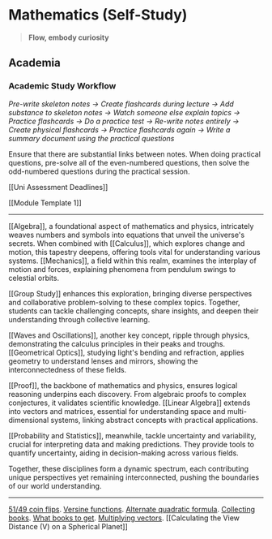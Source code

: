 # Mathematics (Self-Study)

>**Flow, embody curiosity**

## Academia

### Academic Study Workflow

*Pre-write skeleton notes -> Create flashcards during lecture -> Add substance to skeleton notes -> Watch someone else explain topics -> Practice flashcards -> Do a practice test -> Re-write notes entirely -> Create physical flashcards -> Practice flashcards again -> Write a summary document using the practical questions*

Ensure that there are substantial links between notes. When doing practical questions, pre-solve all of the even-numbered questions, then solve the odd-numbered questions during the practical session.

[[Uni Assessment Deadlines]]

[[Module Template 1]]

---

[[Algebra]], a foundational aspect of mathematics and physics, intricately weaves numbers and symbols into equations that unveil the universe's secrets. When combined with [[Calculus]], which explores change and motion, this tapestry deepens, offering tools vital for understanding various systems. [[Mechanics]], a field within this realm, examines the interplay of motion and forces, explaining phenomena from pendulum swings to celestial orbits.

[[Group Study]] enhances this exploration, bringing diverse perspectives and collaborative problem-solving to these complex topics. Together, students can tackle challenging concepts, share insights, and deepen their understanding through collective learning.

[[Waves and Oscillations]], another key concept, ripple through physics, demonstrating the calculus principles in their peaks and troughs. [[Geometrical Optics]], studying light's bending and refraction, applies geometry to understand lenses and mirrors, showing the interconnectedness of these fields.

[[Proof]], the backbone of mathematics and physics, ensures logical reasoning underpins each discovery. From algebraic proofs to complex conjectures, it validates scientific knowledge. [[Linear Algebra]] extends into vectors and matrices, essential for understanding space and multi-dimensional systems, linking abstract concepts with practical applications.

[[Probability and Statistics]], meanwhile, tackle uncertainty and variability, crucial for interpreting data and making predictions. They provide tools to quantify uncertainty, aiding in decision-making across various fields.

Together, these disciplines form a dynamic spectrum, each contributing unique perspectives yet remaining interconnected, pushing the boundaries of our world understanding.

___

[51/49 coin flips](https://www.youtube.com/watch?v=9VwOn5x7VAs). [Versine functions](https://en.wikipedia.org/wiki/Versine#:~:text=The%20versine%20or%20versed%20sine,notably%20the%20coversine%20and%20haversine.). [Alternate quadratic formula](https://www.youtube.com/watch?v=7gJdMEIBGSg). [Collecting books](https://www.youtube.com/watch?v=vX9ouuk6Myc). [What books to get](https://www.youtube.com/watch?v=-mfaMbraEkU). [Multiplying vectors](https://www.youtube.com/watch?v=htYh-Tq7ZBI). [[Calculating the View Distance (V) on a Spherical Planet]]